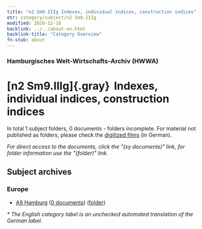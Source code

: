 ```yaml
---
title: "n2 Sm9.IIIg Indexes, individual indices, construction indices"
etr: category/subject/n2 Sm9.IIIg
modified: 2020-12-18
backlink: ../../about.en.html
backlink-title: "Category Overview"
fn-stub: about
---
```


### Hamburgisches Welt-Wirtschafts-Archiv (HWWA)
# [n2 Sm9.IIIg]{.gray}&#8201; Indexes, individual indices, construction indices&#160; 





In total 1 subject folders, 0 documents - folders incomplete.
For material not published as folders, please check the [digitized films](/film/h1_sh) (in German).

_For direct access to the documents, click the "(xy documents)" link, for folder information use the "(folder)" link._

## Subject archives



### Europe

- [A9 Hamburg](../../../geo/about.en.html#A9) (<a href="https://dfg-viewer.de/show/?tx_dlf[id]=https://pm20.zbw.eu/mets/sh/1409xx/140905/1449xx/144990/public.mets.en.xml" target="_blank">0 documents</a>) ([folder](http://purl.org/pressemappe20/folder/sh/140905,144990))


_* The English category label is an unchecked automated translation of the German label._

